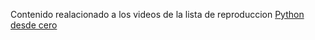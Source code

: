 Contenido realacionado a los videos de la lista de reproduccion
[Python desde cero](https://youtube.com/playlist?list=PLkVSk-ObTT1KwL30Ihv0lcLntgU_n3N6Z)

